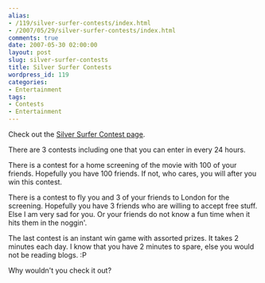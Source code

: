 ```yaml
---
alias:
- /119/silver-surfer-contests/index.html
- /2007/05/29/silver-surfer-contests/index.html
comments: true
date: 2007-05-30 02:00:00
layout: post
slug: silver-surfer-contests
title: Silver Surfer Contests
wordpress_id: 119
categories:
- Entertainment
tags:
- Contests
- Entertainment
---
```


Check out the [Silver Surfer Contest page](http://www.riseofthesilversurfer.com/searchforsilver/).

There are 3 contests including one that you can enter in every 24 hours.  

There is a contest for a home screening of the movie with 100 of your friends.  Hopefully you have 100 friends.  If not, who cares, you will after you win this contest.

There is a contest to fly you and 3 of your friends to London for the screening.  Hopefully you have 3 friends who are willing to accept free stuff.  Else I am very sad for you.  Or your friends do not know a fun time when it hits them in the noggin'.

The last contest is an instant win game with assorted prizes.  It takes 2 minutes each day.  I know that you have 2 minutes to spare, else you would not be reading blogs.  :P

Why wouldn't you check it out?
